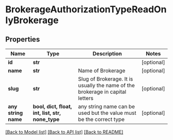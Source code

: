# BrokerageAuthorizationTypeReadOnlyBrokerage


## Properties
Name | Type | Description | Notes
------------ | ------------- | ------------- | -------------
**id** | **str** |  | [optional] 
**name** | **str** | Name of Brokerage | [optional] 
**slug** | **str** | Slug of Brokerage. It is usually the name of the brokerage in capital letters | [optional] 
**any string name** | **bool, dict, float, int, list, str, none_type** | any string name can be used but the value must be the correct type | [optional]

[[Back to Model list]](../README.md#documentation-for-models) [[Back to API list]](../README.md#documentation-for-api-endpoints) [[Back to README]](../README.md)


